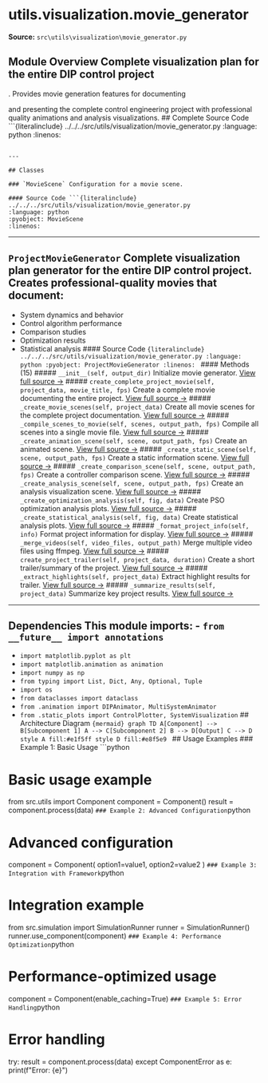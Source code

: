 # utils.visualization.movie_generator

**Source:** `src\utils\visualization\movie_generator.py`

## Module Overview Complete visualization plan for the entire DIP control project

. Provides movie generation features for documenting


and presenting the complete control engineering project with professional
quality animations and analysis visualizations. ## Complete Source Code ```{literalinclude} ../../../src/utils/visualization/movie_generator.py
:language: python
:linenos:
```

---

## Classes

### `MovieScene` Configuration for a movie scene.

#### Source Code ```{literalinclude} ../../../src/utils/visualization/movie_generator.py
:language: python
:pyobject: MovieScene
:linenos:
```

---

## `ProjectMovieGenerator` Complete visualization plan generator for the entire DIP control project. Creates professional-quality movies that document:

- System dynamics and behavior
- Control algorithm performance
- Comparison studies
- Optimization results
- Statistical analysis #### Source Code ```{literalinclude} ../../../src/utils/visualization/movie_generator.py
:language: python
:pyobject: ProjectMovieGenerator
:linenos:
``` #### Methods (15) ##### `__init__(self, output_dir)` Initialize movie generator. [View full source →](#method-projectmoviegenerator-__init__) ##### `create_complete_project_movie(self, project_data, movie_title, fps)` Create a complete movie documenting the entire project. [View full source →](#method-projectmoviegenerator-create_complete_project_movie) ##### `_create_movie_scenes(self, project_data)` Create all movie scenes for the complete project documentation. [View full source →](#method-projectmoviegenerator-_create_movie_scenes) ##### `_compile_scenes_to_movie(self, scenes, output_path, fps)` Compile all scenes into a single movie file. [View full source →](#method-projectmoviegenerator-_compile_scenes_to_movie) ##### `_create_animation_scene(self, scene, output_path, fps)` Create an animated scene. [View full source →](#method-projectmoviegenerator-_create_animation_scene) ##### `_create_static_scene(self, scene, output_path, fps)` Create a static information scene. [View full source →](#method-projectmoviegenerator-_create_static_scene) ##### `_create_comparison_scene(self, scene, output_path, fps)` Create a controller comparison scene. [View full source →](#method-projectmoviegenerator-_create_comparison_scene) ##### `_create_analysis_scene(self, scene, output_path, fps)` Create an analysis visualization scene. [View full source →](#method-projectmoviegenerator-_create_analysis_scene) ##### `_create_optimization_analysis(self, fig, data)` Create PSO optimization analysis plots. [View full source →](#method-projectmoviegenerator-_create_optimization_analysis) ##### `_create_statistical_analysis(self, fig, data)` Create statistical analysis plots. [View full source →](#method-projectmoviegenerator-_create_statistical_analysis) ##### `_format_project_info(self, info)` Format project information for display. [View full source →](#method-projectmoviegenerator-_format_project_info) ##### `_merge_videos(self, video_files, output_path)` Merge multiple video files using ffmpeg. [View full source →](#method-projectmoviegenerator-_merge_videos) ##### `create_project_trailer(self, project_data, duration)` Create a short trailer/summary of the project. [View full source →](#method-projectmoviegenerator-create_project_trailer) ##### `_extract_highlights(self, project_data)` Extract highlight results for trailer. [View full source →](#method-projectmoviegenerator-_extract_highlights) ##### `_summarize_results(self, project_data)` Summarize key project results. [View full source →](#method-projectmoviegenerator-_summarize_results)

---

## Dependencies This module imports: - `from __future__ import annotations`
- `import matplotlib.pyplot as plt`
- `import matplotlib.animation as animation`
- `import numpy as np`
- `from typing import List, Dict, Any, Optional, Tuple`
- `import os`
- `from dataclasses import dataclass`
- `from .animation import DIPAnimator, MultiSystemAnimator`
- `from .static_plots import ControlPlotter, SystemVisualization` ## Architecture Diagram ```{mermaid}
graph TD A[Component] --> B[Subcomponent 1] A --> C[Subcomponent 2] B --> D[Output] C --> D style A fill:#e1f5ff style D fill:#e8f5e9
``` ## Usage Examples ### Example 1: Basic Usage ```python
# Basic usage example

from src.utils import Component component = Component()
result = component.process(data)
``` ### Example 2: Advanced Configuration ```python
# Advanced configuration
component = Component( option1=value1, option2=value2
)
``` ### Example 3: Integration with Framework ```python
# Integration example

from src.simulation import SimulationRunner runner = SimulationRunner()
runner.use_component(component)
``` ### Example 4: Performance Optimization ```python
# Performance-optimized usage
component = Component(enable_caching=True)
``` ### Example 5: Error Handling ```python
# Error handling

try: result = component.process(data)
except ComponentError as e: print(f"Error: {e}")
```
